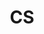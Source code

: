 ---
permalink: /categories/CS/
title: "CS"
layout: category
author_profile: true
# taxonomy: 컴퓨터 공학 지식
---